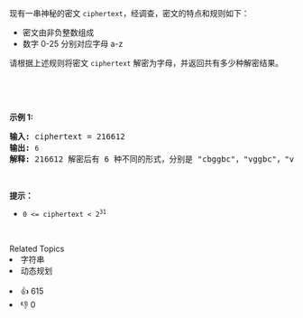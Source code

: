 <p>现有一串神秘的密文 <code>ciphertext</code>，经调查，密文的特点和规则如下：</p>

<ul> 
 <li>密文由非负整数组成</li> 
 <li>数字 0-25 分别对应字母 a-z</li> 
</ul>

<p>请根据上述规则将密文 <code>ciphertext</code> 解密为字母，并返回共有多少种解密结果。</p>

<p>&nbsp;</p>

<p>&nbsp;</p>

<p><strong>示例 1:</strong></p>

<pre>
<strong>输入:</strong> ciphertext = 216612
<strong>输出:</strong> <span><code>6
</code></span><strong>解释:</strong> 216612 解密后有 6 种不同的形式，分别是 "cbggbc"，"vggbc"，"vggm"，"cbggm"，"cqggbc" 和 "cqggm" </pre>

<p>&nbsp;</p>

<p><strong>提示：</strong></p>

<ul> 
 <li><code>0 &lt;= ciphertext &lt; 2<sup>31</sup></code></li> 
</ul>

<p>&nbsp;</p>

<div><div>Related Topics</div><div><li>字符串</li><li>动态规划</li></div></div><br><div><li>👍 615</li><li>👎 0</li></div>